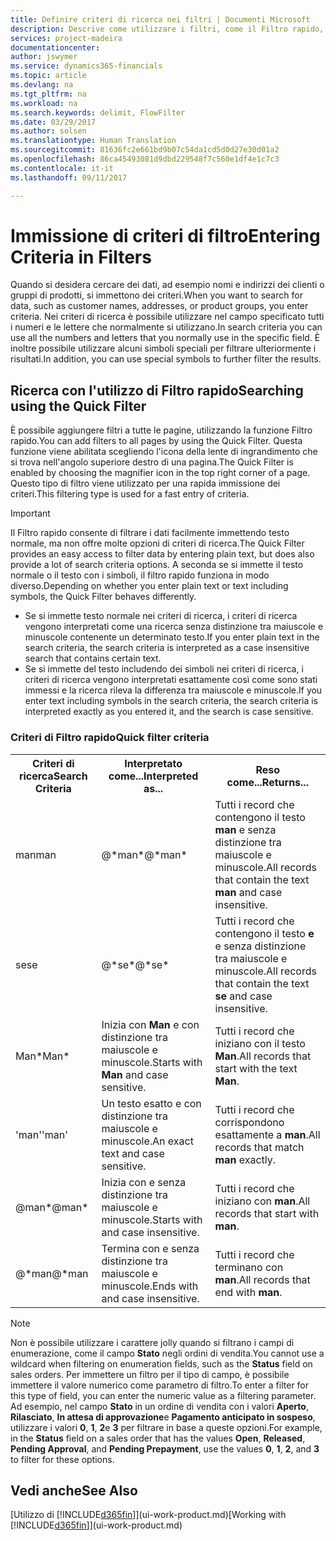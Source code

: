 ```yaml
---
title: Definire criteri di ricerca nei filtri | Documenti Microsoft
description: Descrive come utilizzare i filtri, come il Filtro rapido, per perfezionare i risultati nella ricerca dei dati.
services: project-madeira
documentationcenter: 
author: jswymer
ms.service: dynamics365-financials
ms.topic: article
ms.devlang: na
ms.tgt_pltfrm: na
ms.workload: na
ms.search.keywords: delimit, FlowFilter
ms.date: 03/29/2017
ms.author: solsen
ms.translationtype: Human Translation
ms.sourcegitcommit: 81636fc2e661bd9b07c54da1cd5d0d27e30d01a2
ms.openlocfilehash: 86ca45493081d9dbd229548f7c560e1df4e1c7c3
ms.contentlocale: it-it
ms.lasthandoff: 09/11/2017

---
```

# <a name="entering-criteria-in-filters"></a><span data-ttu-id="46ff4-103">Immissione di criteri di filtro</span><span class="sxs-lookup"><span data-stu-id="46ff4-103">Entering Criteria in Filters</span></span>
<span data-ttu-id="46ff4-104">Quando si desidera cercare dei dati, ad esempio nomi e indirizzi dei clienti o gruppi di prodotti, si immettono dei criteri.</span><span class="sxs-lookup"><span data-stu-id="46ff4-104">When you want to search for data, such as customer names, addresses, or product groups, you enter criteria.</span></span> <span data-ttu-id="46ff4-105">Nei criteri di ricerca è possibile utilizzare nel campo specificato tutti i numeri e le lettere che normalmente si utilizzano.</span><span class="sxs-lookup"><span data-stu-id="46ff4-105">In search criteria you can use all the numbers and letters that you normally use in the specific field.</span></span> <span data-ttu-id="46ff4-106">È inoltre possibile utilizzare alcuni simboli speciali per filtrare ulteriormente i risultati.</span><span class="sxs-lookup"><span data-stu-id="46ff4-106">In addition, you can use special symbols to further filter the results.</span></span>

## <a name="searching-using-the-quick-filter"></a><span data-ttu-id="46ff4-107">Ricerca con l'utilizzo di Filtro rapido</span><span class="sxs-lookup"><span data-stu-id="46ff4-107">Searching using the Quick Filter</span></span>
<span data-ttu-id="46ff4-108">È possibile aggiungere filtri a tutte le pagine, utilizzando la funzione Filtro rapido.</span><span class="sxs-lookup"><span data-stu-id="46ff4-108">You can add filters to all pages by using the Quick Filter.</span></span> <span data-ttu-id="46ff4-109">Questa funzione viene abilitata scegliendo l'icona della lente di ingrandimento che si trova nell'angolo superiore destro di una pagina.</span><span class="sxs-lookup"><span data-stu-id="46ff4-109">The Quick Filter is enabled by choosing the magnifier icon in the top right corner of a page.</span></span> <span data-ttu-id="46ff4-110">Questo tipo di filtro viene utilizzato per una rapida immissione dei criteri.</span><span class="sxs-lookup"><span data-stu-id="46ff4-110">This filtering type is used for a fast entry of criteria.</span></span>

> [!IMPORTANT]  
>   <span data-ttu-id="46ff4-111">Il Filtro rapido consente di filtrare i dati facilmente immettendo testo normale, ma non offre molte opzioni di criteri di ricerca.</span><span class="sxs-lookup"><span data-stu-id="46ff4-111">The Quick Filter provides an easy access to filter data by entering plain text, but does also provide a lot of search criteria options.</span></span> <span data-ttu-id="46ff4-112">A seconda se si immette il testo normale o il testo con i simboli, il filtro rapido funziona in modo diverso.</span><span class="sxs-lookup"><span data-stu-id="46ff4-112">Depending on whether you enter plain text or text including symbols, the Quick Filter behaves differently.</span></span>  

* <span data-ttu-id="46ff4-113">Se si immette testo normale nei criteri di ricerca, i criteri di ricerca vengono interpretati come una ricerca senza distinzione tra maiuscole e minuscole contenente un determinato testo.</span><span class="sxs-lookup"><span data-stu-id="46ff4-113">If you enter plain text in the search criteria, the search criteria is interpreted as a case insensitive search that contains certain text.</span></span>  
* <span data-ttu-id="46ff4-114">Se si immette del testo includendo dei simboli nei criteri di ricerca, i criteri di ricerca vengono interpretati esattamente così come sono stati immessi e la ricerca rileva la differenza tra maiuscole e minuscole.</span><span class="sxs-lookup"><span data-stu-id="46ff4-114">If you enter text including symbols in the search criteria, the search criteria is interpreted exactly as you entered it, and the search is case sensitive.</span></span>

### <a name="quick-filter-criteria"></a><span data-ttu-id="46ff4-115">Criteri di Filtro rapido</span><span class="sxs-lookup"><span data-stu-id="46ff4-115">Quick filter criteria</span></span>
<!-- html syntax because symbols conflict with MarkDown syntax -->
<TABLE>
  <TR>
    <TH><span data-ttu-id="46ff4-116">Criteri di ricerca</span><span class="sxs-lookup"><span data-stu-id="46ff4-116">Search Criteria</span></span></TH>
    <TH><span data-ttu-id="46ff4-117">Interpretato come...</span><span class="sxs-lookup"><span data-stu-id="46ff4-117">Interpreted as...</span></span></TH>
    <TH><span data-ttu-id="46ff4-118">Reso come...</span><span class="sxs-lookup"><span data-stu-id="46ff4-118">Returns...</span></span></TH>
  </TR>
  <TR>
    <TD><span data-ttu-id="46ff4-119">man</span><span class="sxs-lookup"><span data-stu-id="46ff4-119">man</span></span></TD>
    <TD><span data-ttu-id="46ff4-120">@&#42;man&#42;</span><span class="sxs-lookup"><span data-stu-id="46ff4-120">@&#42;man&#42;</span></span></TD>
    <TD><span data-ttu-id="46ff4-121">Tutti i record che contengono il testo <b>man</b> e senza distinzione tra maiuscole e minuscole.</span><span class="sxs-lookup"><span data-stu-id="46ff4-121">All records that contain the text <b>man</b> and case insensitive.</span></span></TD>
  </TR>
  <TR>
    <TD><span data-ttu-id="46ff4-122">se</span><span class="sxs-lookup"><span data-stu-id="46ff4-122">se</span></span></TD>
    <TD><span data-ttu-id="46ff4-123">@&#42;se&#42;</span><span class="sxs-lookup"><span data-stu-id="46ff4-123">@&#42;se&#42;</span></span></TD>
    <TD><span data-ttu-id="46ff4-124">Tutti i record che contengono il testo <b>e</b> e senza distinzione tra maiuscole e minuscole.</span><span class="sxs-lookup"><span data-stu-id="46ff4-124">All records that contain the text <b>se</b> and case insensitive.</span></span></TD>
  </TR>
  <TR>
    <TD><span data-ttu-id="46ff4-125">Man&#42;</span><span class="sxs-lookup"><span data-stu-id="46ff4-125">Man&#42;</span></span></TD>
    <TD><span data-ttu-id="46ff4-126">Inizia con <b>Man</b> e con distinzione tra maiuscole e minuscole.</span><span class="sxs-lookup"><span data-stu-id="46ff4-126">Starts with <b>Man</b> and case sensitive.</span></span></TD>
    <TD><span data-ttu-id="46ff4-127">Tutti i record che iniziano con il testo <b>Man</b>.</span><span class="sxs-lookup"><span data-stu-id="46ff4-127">All records that start with the text <b>Man</b>.</span></span></TD>
  </TR>
  <TR>
    <TD><span data-ttu-id="46ff4-128">'man'</span><span class="sxs-lookup"><span data-stu-id="46ff4-128">'man'</span></span></TD>
    <TD><span data-ttu-id="46ff4-129">Un testo esatto e con distinzione tra maiuscole e minuscole.</span><span class="sxs-lookup"><span data-stu-id="46ff4-129">An exact text and case sensitive.</span></span></TD>
    <TD><span data-ttu-id="46ff4-130">Tutti i record che corrispondono esattamente a <b>man</b>.</span><span class="sxs-lookup"><span data-stu-id="46ff4-130">All records that match <b>man</b> exactly.</span></span></TD>
  </TR>
  <TR>
    <TD><span data-ttu-id="46ff4-131">@man*</span><span class="sxs-lookup"><span data-stu-id="46ff4-131">@man*</span></span> </TD>
    <TD><span data-ttu-id="46ff4-132">Inizia con e senza distinzione tra maiuscole e minuscole.</span><span class="sxs-lookup"><span data-stu-id="46ff4-132">Starts with and case insensitive.</span></span></TD>
    <TD><span data-ttu-id="46ff4-133">Tutti i record che iniziano con <b>man</b>.</span><span class="sxs-lookup"><span data-stu-id="46ff4-133">All records that start with <b>man</b>.</span></span></TD>
  </TR>
    <TR>
    <TD><span data-ttu-id="46ff4-134">@&#42;man</span><span class="sxs-lookup"><span data-stu-id="46ff4-134">@&#42;man</span></span></TD>
    <TD><span data-ttu-id="46ff4-135">Termina con e senza distinzione tra maiuscole e minuscole.</span><span class="sxs-lookup"><span data-stu-id="46ff4-135">Ends with and case insensitive.</span></span></TD>
    <TD><span data-ttu-id="46ff4-136">Tutti i record che terminano con <b>man</b>.</span><span class="sxs-lookup"><span data-stu-id="46ff4-136">All records that end with <b>man</b>.</span></span></TD>
  </TR>
</TABLE>

> [!NOTE]  
>   <span data-ttu-id="46ff4-137">Non è possibile utilizzare i carattere jolly quando si filtrano i campi di enumerazione, come il campo **Stato** negli ordini di vendita.</span><span class="sxs-lookup"><span data-stu-id="46ff4-137">You cannot use a wildcard when filtering on enumeration fields, such as the **Status** field on sales orders.</span></span> <span data-ttu-id="46ff4-138">Per immettere un filtro per il tipo di campo, è possibile immettere il valore numerico come parametro di filtro.</span><span class="sxs-lookup"><span data-stu-id="46ff4-138">To enter a filter for this type of field, you can enter the numeric value as a filtering parameter.</span></span> <span data-ttu-id="46ff4-139">Ad esempio, nel campo **Stato** in un ordine di vendita con i valori **Aperto**, **Rilasciato**, **In attesa di approvazione**e **Pagamento anticipato in sospeso**, utilizzare i valori **0**, **1**, **2**e **3** per filtrare in base a queste opzioni.</span><span class="sxs-lookup"><span data-stu-id="46ff4-139">For example, in the **Status** field on a sales order that has the values **Open**, **Released**, **Pending Approval**, and **Pending Prepayment**, use the values **0**, **1**, **2**, and **3** to filter for these options.</span></span>  

## <a name="see-also"></a><span data-ttu-id="46ff4-140">Vedi anche</span><span class="sxs-lookup"><span data-stu-id="46ff4-140">See Also</span></span>
<span data-ttu-id="46ff4-141">[Utilizzo di [!INCLUDE[d365fin](includes/d365fin_md.md)]](ui-work-product.md)</span><span class="sxs-lookup"><span data-stu-id="46ff4-141">[Working with [!INCLUDE[d365fin](includes/d365fin_md.md)]](ui-work-product.md)</span></span>

